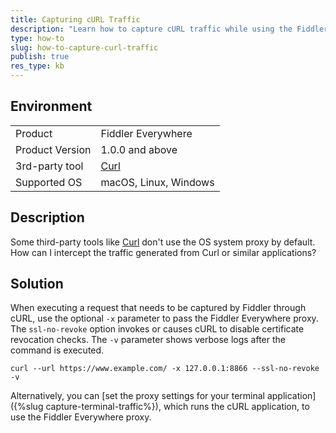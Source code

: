 ```yaml
---
title: Capturing cURL Traffic
description: "Learn how to capture cURL traffic while using the Fiddler Everywhere web-debugging tool."
type: how-to
slug: how-to-capture-curl-traffic
publish: true
res_type: kb
---
```


## Environment

|   |   |
|---|---|
| Product   |  Fiddler Everywhere  |
| Product Version | 1.0.0 and above  |
| 3rd-party tool | [Curl](https://curl.se/docs/manpage.html) |
| Supported OS | macOS, Linux, Windows |

## Description

Some third-party tools like [Curl](https://curl.se/docs/manpage.html) don't use the OS system proxy by default. How can I intercept the traffic generated from Curl or similar applications?

## Solution

When executing a request that needs to be captured by Fiddler through cURL, use the optional `-x` parameter to pass the Fiddler Everywhere proxy. The `ssl-no-revoke` option invokes or causes cURL to disable certificate revocation checks. The `-v` parameter shows verbose logs after the command is executed.

```curl
curl --url https://www.example.com/ -x 127.0.0.1:8866 --ssl-no-revoke -v
```

Alternatively, you can [set the proxy settings for your terminal application]({%slug capture-terminal-traffic%}), which runs the cURL application, to use the Fiddler Everywhere proxy.
